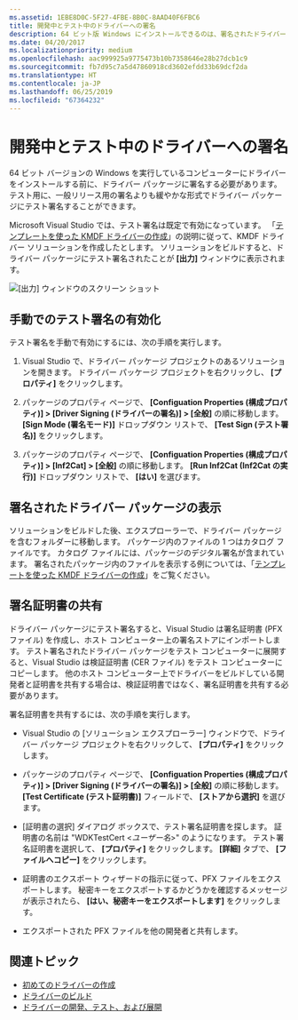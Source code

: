 ```yaml
---
ms.assetid: 1EBE8D0C-5F27-4FBE-8B0C-8AAD40F6FBC6
title: 開発中とテスト中のドライバーへの署名
description: 64 ビット版 Windows にインストールできるのは、署名されたドライバー パッケージだけです。  テスト目的の場合は、ドライバー パッケージにテスト署名できます。
ms.date: 04/20/2017
ms.localizationpriority: medium
ms.openlocfilehash: aac999925a9775473b10b7358646e28b27dcb1c9
ms.sourcegitcommit: fb7d95c7a5d47860918cd3602efdd33b69dcf2da
ms.translationtype: HT
ms.contentlocale: ja-JP
ms.lasthandoff: 06/25/2019
ms.locfileid: "67364232"
---
```

# <a name="signing-a-driver-during-development-and-testing"></a>開発中とテスト中のドライバーへの署名

64 ビット バージョンの Windows を実行しているコンピューターにドライバーをインストールする前に、ドライバー パッケージに署名する必要があります。 テスト用に、一般リリース用の署名よりも緩やかな形式でドライバー パッケージにテスト署名することができます。

Microsoft Visual Studio では、テスト署名は既定で有効になっています。 「[テンプレートを使った KMDF ドライバーの作成](https://docs.microsoft.com/windows-hardware/drivers/gettingstarted/writing-a-kmdf-driver-based-on-a-template)」の説明に従って、KMDF ドライバー ソリューションを作成したとします。 ソリューションをビルドすると、ドライバー パッケージにテスト署名されたことが **[出力]** ウィンドウに表示されます。

![[出力] ウィンドウのスクリーン ショット](images/SigningADriver01.png)

## <a name="span-idenabling_test_signing_manuallyspanspan-idenabling_test_signing_manuallyspanenabling-test-signing-manually"></a><span id="enabling_test_signing_manually"></span><span id="ENABLING_TEST_SIGNING_MANUALLY"></span>手動でのテスト署名の有効化


テスト署名を手動で有効にするには、次の手順を実行します。

1.  Visual Studio で、ドライバー パッケージ プロジェクトのあるソリューションを開きます。 ドライバー パッケージ プロジェクトを右クリックし、 **[プロパティ]** をクリックします。

2.  パッケージのプロパティ ページで、 **[Configuation Properties (構成プロパティ)] &gt; [Driver Signing (ドライバーの署名)] &gt; [全般]** の順に移動します。 **[Sign Mode (署名モード)]** ドロップダウン リストで、 **[Test Sign (テスト署名)]** をクリックします。

3.  パッケージのプロパティ ページで、 **[Configuation Properties (構成プロパティ)] &gt; [Inf2Cat] &gt; [全般]** の順に移動します。 **[Run Inf2Cat (Inf2Cat の実行)]** ドロップダウン リストで、 **[はい]** を選びます。

## <a name="span-idviewing_the_signed_driver_packagespanspan-idviewing_the_signed_driver_packagespanspan-idviewing_the_signed_driver_packagespanviewing-the-signed-driver-package"></a><span id="Viewing_the_signed_driver_package"></span><span id="viewing_the_signed_driver_package"></span><span id="VIEWING_THE_SIGNED_DRIVER_PACKAGE"></span>署名されたドライバー パッケージの表示


ソリューションをビルドした後、エクスプローラーで、ドライバー パッケージを含むフォルダーに移動します。 パッケージ内のファイルの 1 つはカタログ ファイルです。 カタログ ファイルには、パッケージのデジタル署名が含まれています。 署名されたパッケージ内のファイルを表示する例については、「[テンプレートを使った KMDF ドライバーの作成](https://docs.microsoft.com/windows-hardware/drivers/gettingstarted/writing-a-kmdf-driver-based-on-a-template)」をご覧ください。

## <a name="span-idsharing_a_signing_certificatespanspan-idsharing_a_signing_certificatespanspan-idsharing_a_signing_certificatespansharing-a-signing-certificate"></a><span id="Sharing_a_signing_certificate"></span><span id="sharing_a_signing_certificate"></span><span id="SHARING_A_SIGNING_CERTIFICATE"></span>署名証明書の共有


ドライバー パッケージにテスト署名すると、Visual Studio は署名証明書 (PFX ファイル) を作成し、ホスト コンピューター上の署名ストアにインポートします。 テスト署名されたドライバー パッケージをテスト コンピューターに展開すると、Visual Studio は検証証明書 (CER ファイル) をテスト コンピューターにコピーします。 他のホスト コンピューター上でドライバーをビルドしている開発者と証明書を共有する場合は、検証証明書ではなく、署名証明書を共有する必要があります。

署名証明書を共有するには、次の手順を実行します。

-   Visual Studio の [ソリューション エクスプローラー] ウィンドウで、ドライバー パッケージ プロジェクトを右クリックして、 **[プロパティ]** をクリックします。
-   パッケージのプロパティ ページで、 **[Configuation Properties (構成プロパティ)] &gt; [Driver Signing (ドライバーの署名)] &gt; [全般]** の順に移動します。 **[Test Certificate (テスト証明書)]** フィールドで、 **[ストアから選択]** を選びます。

-   [証明書の選択] ダイアログ ボックスで、テスト署名証明書を探します。 証明書の名前は "WDKTestCert <*ユーザー名*>" のようになります。 テスト署名証明書を選択して、 **[プロパティ]** をクリックします。 **[詳細]** タブで、 **[ファイルへコピー]** をクリックします。
-   証明書のエクスポート ウィザードの指示に従って、PFX ファイルをエクスポートします。 秘密キーをエクスポートするかどうかを確認するメッセージが表示されたら、 **[はい、秘密キーをエクスポートします]** をクリックします。
-   エクスポートされた PFX ファイルを他の開発者と共有します。

## <a name="span-idrelated_topicsspanrelated-topics"></a><span id="related_topics"></span>関連トピック


* [初めてのドライバーの作成](https://docs.microsoft.com/windows-hardware/drivers/gettingstarted/writing-your-first-driver)
* [ドライバーのビルド](building-a-driver.md)
* [ドライバーの開発、テスト、および展開](index.md)
 

 






